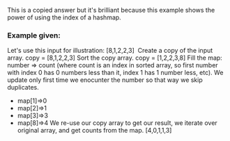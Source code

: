 This is a copied answer but it's brilliant because this example shows the power of using the index of a hashmap.
​
### Example given:
Let's use this input for illustration: [8,1,2,2,3]
​
Create a copy of the input array. copy = [8,1,2,2,3]
Sort the copy array. copy = [1,2,2,3,8]
Fill the map: number => count (where count is an index in sorted array, so first number with index 0 has 0 numbers less than it, index 1 has 1 number less, etc). We update only first time we enocunter the number so that way we skip duplicates.
* map[1]=>0
* map[2]=>1
* map[3]=>3
* map[8]=>4
We re-use our copy array to get our result, we iterate over original array, and get counts from the map.
[4,0,1,1,3]